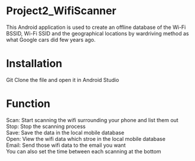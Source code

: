 # Project2_WifiScanner
This Android application is used to create an offline database of the Wi-Fi BSSID, Wi-Fi SSID and the geographical locations by wardriving method as what Google cars did few years ago.

# Installation
Git Clone the file and open it in Android Studio

# Function
Scan: Start scanning the wifi surrounding your phone and list them out<br/>
Stop: Stop the scanning process<br/>
Save: Save the data in the local mobile database<br/>
Open: View the wifi data which stroe in the local mobile database<br/>
Email: Send those wifi data to the email you want<br/>
You can also set the time between each scanning at the bottom
